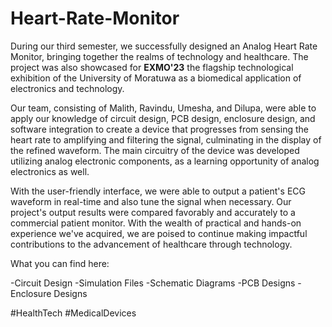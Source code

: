 # Heart-Rate-Monitor

During our third semester, we successfully designed an Analog Heart Rate Monitor, bringing together the realms of technology and healthcare. The project was also showcased for **EXMO'23** the flagship technological exhibition of the University of Moratuwa as a biomedical application of electronics and technology. 

Our team, consisting of Malith, Ravindu, Umesha, and Dilupa, were able to apply our knowledge of circuit design, PCB design, enclosure design, and software integration to create a device that progresses from sensing the heart rate to amplifying and filtering the signal, culminating in the display of the refined waveform. The main circuitry of the device was developed utilizing analog electronic components, as a learning opportunity of analog electronics as well. 

With the user-friendly interface, we were able to output a patient's ECG waveform in real-time and also tune the signal when necessary. Our project's output results were compared favorably and accurately to a commercial patient monitor. With the wealth of practical and hands-on experience we've acquired, we are poised to continue making impactful contributions to the advancement of healthcare through technology.

What you can find here:

-Circuit Design
-Simulation Files
-Schematic Diagrams
-PCB Designs
-Enclosure Designs

 #HealthTech #MedicalDevices
